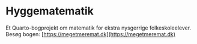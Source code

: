 # Hyggematematik
Et Quarto-bogprojekt om matematik for ekstra nysgerrige folkeskoleelever. 
Besøg bogen: [https://megetmeremat.dk](https://megetmeremat.dk)